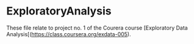 ExploratoryAnalysis
===================
These file relate to project no. 1 of the Courera course [Exploratory Data Analysis[(https://class.coursera.org/exdata-005).
